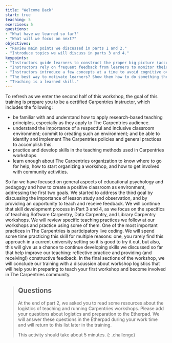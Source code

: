 ```yaml
---
title: "Welcome Back"
start: true
teaching: 5
exercises: 5
questions:
- "What have we learned so far?"
- "What will we focus on next?"
objectives:
- "Review main points we discussed in parts 1 and 2."
- "Introduce topics we will discuss in parts 3 and 4."
keypoints:
- "Instructors guide learners to construct the proper big picture (accurate mental model) of the topic rather than focus on details."
- "Instructors rely on frequent feedback from learners to monitor their own presentation of the material."
- "Instructors introduce a few concepts at a time to avoid cognitive overload."
- "The best way to motivate learners? Show them how to do something they can immediately put to use and be enthusiastic about it."
- "Teaching is a learned skill."
---
```


To refresh as we enter the second half of this workshop, the goal of this training is prepare
you to be a certified Carpentries Instructor, which includes the following:
- be familiar with and understand how to apply research-based teaching principles,
especially as they apply to The Carpentries audience.
- understand the importance of a respectful and inclusive classroom environment; commit to
creating such an environment; and be able to
identify and implement The Carpentries policies and general practices to accomplish this.
- practice and develop skills in the teaching methods used in Carpentries workshops
- learn enough about The Carpentries organization to know where to go for help,
how to start organizing a workshop, and how to get involved with community activities.

So far we have focused on general aspects of educational psychology and pedagogy and
how to create a positive classroom as environment, addressing the first two goals.
We started to address the third goal by discussing the importance of lesson study
and observation, and by providing an opportunity to teach and
receive feedback. We will continue that skill development process in Part 3 and 4, as we
focus on the specifics of teaching Software Carpentry, Data Carpentry, and Library Carpentry workshops.
We will review specific
teaching practices we follow at our workshops and practice using some of them. One of the most important practices
in The Carpentries is participatory live coding.  We will spend some time practicing this skill for multiple reasons:
one, you rarely find this approach in a current university setting so it is good
to try it out, but also, this will give us a chance to continue developing skills
we discussed so far that help improve our teaching: reflective practice and
providing (and receiving!) constructive feedback. In the final sections of the workshop,
we will conclude our training with a discussion about workshop logistics that will help you in preparing to teach your first workshop and become involved in The Carpentries community.

> ## Questions
>
> At the end of part 2, we asked you to read some resources about the logistics of teaching and running Carpentries workshops. Please
> add your questions about logistics and preparation to the Etherpad. We will answer these questions in the Etherpad during your work time
> and will return to this list later in the training.
>
> This activity should take about 5 minutes.
{: .challenge}

